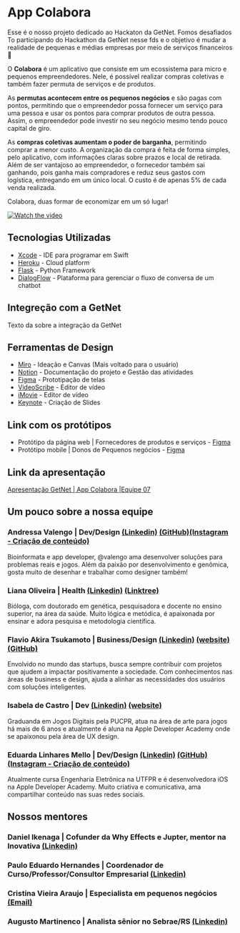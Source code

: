 # App Colabora
Esse é o nosso projeto dedicado ao Hackaton da GetNet. Fomos desafiados To participando do Hackathon da GetNet nesse fds e o objetivo é mudar a realidade de pequenas e médias empresas por meio de serviços financeiros 🏦

O **Colabora** é um aplicativo que consiste em um ecossistema para micro e pequenos empreendedores. Nele, é possível realizar compras coletivas e também fazer permuta de serviços e de produtos. 

As **permutas acontecem entre os pequenos negócios** e são pagas com pontos, permitindo que o empreendedor possa fornecer um serviço para uma pessoa e usar os pontos para comprar produtos de outra pessoa. Assim, o empreendedor pode investir no seu negócio mesmo tendo pouco capital de giro.

As **compras coletivas aumentam o poder de barganha**, permitindo comprar a menor custo. A organização da compra é feita de forma simples, pelo aplicativo, com informações claras sobre prazos e local de retirada. Além de ser vantajoso ao empreendedor, o fornecedor também sai ganhando, pois ganha mais compradores e reduz seus gastos com logística, entregando em um único local. O custo é de apenas 5% de cada venda realizada. 

Colabora, duas formar de economizar em um só lugar!

[![Watch the video](https://i.imgur.com/qwXK0xR.png)](https://youtu.be/r2n9ZKJ80AM)

## Tecnologias Utilizadas

* [Xcode](https://developer.apple.com/xcode/) - IDE para programar em Swift
* [Heroku](https://www.heroku.com/) - Cloud platform
* [Flask](https://flask.palletsprojects.com/en/1.1.x/) - Python Framework
* [DialogFlow](https://dialogflow.com/) - Plataforma para gerenciar o fluxo de conversa de um chatbot

## Integreção com a GetNet

Texto da sobre a integração da GetNet

## Ferramentas de Design

* [Miro](https://miro.com/) - Ideação e Canvas (Mais voltado para o usuário)
* [Notion](https://www.notion.so/) - Documentação do projeto e Gestão das atividades
* [Figma](https://www.figma.com/) - Prototipação de telas
* [VideoScribe](https://www.videoscribe.co/en) - Editor de vídeo
* [iMovie](https://www.apple.com/imovie/) - Editor de vídeo
* [Keynote](https://www.apple.com/keynote/) - Criação de Slides


## Link com os protótipos

* Protótipo da página web | Fornecedores de produtos e serviços - [Figma](https://xd.adobe.com/view/cfe70679-eb17-46f5-4585-8f5d0bb46405-b9d6/)
* Protótipo mobile | Donos de Pequenos negócios - [Figma](https://www.notion.so/Nossos-Links-400a95f7343a4eff99794305673e5234#c893c91f39044a46b2bf1d1e29b50768)

## Link da apresentação 
[Apresentação GetNet | App Colabora |Equipe 07](https://www.notion.so/Nossos-Links-400a95f7343a4eff9)

## Um pouco sobre a nossa equipe

### Andressa Valengo | Dev/Design [(Linkedin)](https://www.linkedin.com/in/valengo/) [(GitHub)](https://github.com/valengo)[(Instagram - Criação de conteúdo)](https://www.instagram.com/andycompartilha/)
Bioinformata e app developer, @valengo ama desenvolver soluções para problemas reais e jogos. Além da paixão por desenvolvimento e genômica, gosta muito de desenhar e trabalhar como designer também!
### Liana Oliveira | Health [(Linkedin)](https://www.linkedin.com/in/liana-oliveira/) [(Linktree)](https://linktr.ee/liana_oliveira)
Bióloga, com doutorado em genética, pesquisadora e docente no ensino superior, na área da saúde. Muito lógica e metódica, é apaixonada por ensinar e adora pesquisa e metodologia científica.
### Flavio Akira Tsukamoto | Business/Design [(Linkedin)](https://www.linkedin.com/in/akiratsu/) [(website)](https://akiratsukamoto.com/) [(GitHub)](https://github.com/akirapresident)
Envolvido no mundo das startups, busca sempre contribuir com projetos que ajudem a impactar positivamente a sociedade. Com conhecimentos nas áreas de business e design, ajuda a alinhar as necessidades dos usuários com soluções inteligentes. 
### Isabela de Castro | Dev [(Linkedin)](https://www.linkedin.com/in/isa-castro/) [(website)](https://isacastro.me/)
Graduanda em Jogos Digitais pela PUCPR, atua na área de arte para jogos há mais de 6 anos e atualmente é aluna na Apple Developer Academy onde se apaixonou pela área de UX design.
### Eduarda Linhares Mello | Dev/Design [(Linkedin)](https://www.linkedin.com/in/dudamello/) [(GitHub)](https://github.com/dudamello) [(Instagram - Criação de conteúdo)](https://www.instagram.com/dudadev/)
Atualmente cursa Engenharia Eletrônica na UTFPR e é desenvolvedora iOS na Apple Developer Academy. Muito criativa e comunicativa, ama compartilhar conteúdo nas suas redes sociais.


## Nossos mentores

### Daniel Ikenaga | Cofunder da Why Effects e Jupter, mentor na Inovativa  [(Linkedin)](https://www.linkedin.com/in/ikenaga/)
### Paulo Eduardo Hernandes | Coordenador de Curso/Professor/Consultor Empresarial [(Linkedin)](https://www.linkedin.com/in/paulo-eduardo-hernandes-1604121/)
### Cristina Vieira Araujo | Especialista em pequenos negócios [(Email)](cristina.araujo@sebrae.com.br)
### Augusto Martinenco | Analista sênior no Sebrae/RS [(Linkedin)](https://www.linkedin.com/in/amartinenco/)
